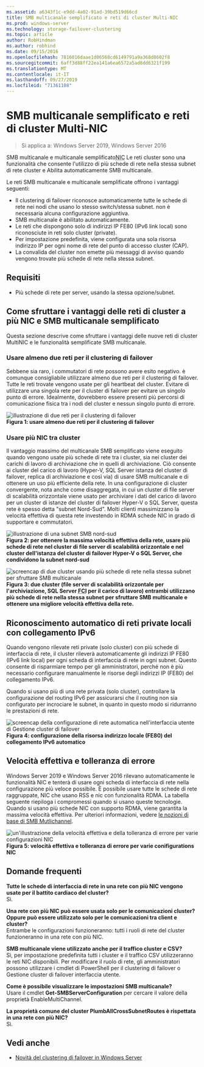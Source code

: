 ```yaml
---
ms.assetid: a6343f1c-e9dd-4a02-91ad-39bd519d66cd
title: SMB multicanale semplificato e reti di cluster Multi-NIC
ms.prod: windows-server
ms.technology: storage-failover-clustering
ms.topic: article
author: RobHindman
ms.author: robhind
ms.date: 09/15/2016
ms.openlocfilehash: 7816016daae1d06568cd6149791a9a368d8602f8
ms.sourcegitcommit: 6aff3d88ff22ea141a6ea6572a5ad8dd6321f199
ms.translationtype: MT
ms.contentlocale: it-IT
ms.lasthandoff: 09/27/2019
ms.locfileid: "71361108"
---
```

# <a name="simplified-smb-multichannel-and-multi-nic-cluster-networks"></a>SMB multicanale semplificato e reti di cluster Multi-NIC

> Si applica a: Windows Server 2019, Windows Server 2016

SMB multicanale e multicanale semplificato<abbr title="Scheda di interfaccia di rete">NIC</abbr> Le reti cluster sono una funzionalità che consente l'utilizzo di più schede di rete nella stessa subnet di rete cluster e Abilita automaticamente SMB multicanale.

Le reti SMB multicanale e multicanale semplificate offrono i vantaggi seguenti:  
- Il clustering di failover riconosce automaticamente tutte le schede di rete nei nodi che usano lo stesso switch/stessa subnet. non è necessaria alcuna configurazione aggiuntiva.  
- SMB multicanale è abilitato automaticamente.  
- Le reti che dispongono solo di indirizzi IP FE80 (IPv6 link local) sono riconosciute in reti solo cluster (private).  
- Per impostazione predefinita, viene configurata una sola risorsa indirizzo IP per ogni nome di rete del punto di accesso cluster (CAP).  
- La convalida del cluster non emette più messaggi di avviso quando vengono trovate più schede di rete nella stessa subnet.  

## <a name="requirements"></a>Requisiti  
-   Più schede di rete per server, usando la stessa opzione/subnet.  

## <a name="how-to-take-advantage-of-multi-nic-clusters-networks-and-simplified-smb-multichannel"></a>Come sfruttare i vantaggi delle reti di cluster a più NIC e SMB multicanale semplificato  
Questa sezione descrive come sfruttare i vantaggi delle nuove reti di cluster MultiNIC e le funzionalità semplificate SMB multicanale.  

### <a name="use-at-least-two-networks-for-failover-clustering"></a>Usare almeno due reti per il clustering di failover   
Sebbene sia raro, i commutatori di rete possono avere esito negativo. è comunque consigliabile utilizzare almeno due reti per il clustering di failover. Tutte le reti trovate vengono usate per gli heartbeat del cluster. Evitare di utilizzare una singola rete per il cluster di failover per evitare un singolo punto di errore. Idealmente, dovrebbero essere presenti più percorsi di comunicazione fisica tra i nodi del cluster e nessun singolo punto di errore.  

![illustrazione di due reti per il clustering di failover](media/Simplified-SMB-Multichannel-and-Multi-NIC-Cluster-Networks/Clustering_MulitNIC_Fig1.png)  
**Figura 1: usare almeno due reti per il clustering di failover**  

### <a name="use-multiple-nics-across-clusters"></a>Usare più NIC tra cluster  

Il vantaggio massimo del multicanale SMB semplificato viene eseguito quando vengono usate più schede di rete tra i cluster, sia nei cluster dei carichi di lavoro di archiviazione che in quelli di archiviazione. Ciò consente ai cluster del carico di lavoro (Hyper-V, SQL Server istanza del cluster di failover, replica di archiviazione e così via) di usare SMB multicanale e di ottenere un uso più efficiente della rete. In una configurazione di cluster convergente, nota anche come disaggregata, in cui un cluster di file server di scalabilità orizzontale viene usato per archiviare i dati del carico di lavoro per un cluster di istanze del cluster di failover Hyper-V o SQL Server, questa rete è spesso detta "subnet Nord-Sud". Molti clienti massimizzano la velocità effettiva di questa rete investendo in RDMA schede NIC in grado di supportare e commutatori.  

![illustrazione di una subnet SMB nord-sud](media/Simplified-SMB-Multichannel-and-Multi-NIC-Cluster-Networks/Clustering_MulitNIC_Fig2.png)  
**Figura 2: per ottenere la massima velocità effettiva della rete, usare più schede di rete nel cluster di file server di scalabilità orizzontale e nel cluster dell'istanza del cluster di failover Hyper-V o SQL Server, che condividono la subnet nord-sud**  

![screencap di due cluster usando più schede di rete nella stessa subnet per sfruttare SMB multicanale](media/Simplified-SMB-Multichannel-and-Multi-NIC-Cluster-Networks/Clustering_MulitNIC_Fig3.png)  
**Figura 3: due cluster (file server di scalabilità orizzontale per l'archiviazione, SQL Server <abbr title="istanza di clustering di failover">FCI</abbr> per il carico di lavoro) entrambi utilizzano più schede di rete nella stessa subnet per sfruttare SMB multicanale e ottenere una migliore velocità effettiva della rete.** 

## <a name="automatic-recognition-of-ipv6-link-local-private-networks"></a>Riconoscimento automatico di reti private locali con collegamento IPv6  
Quando vengono rilevate reti private (solo cluster) con più schede di interfaccia di rete, il cluster rileverà automaticamente gli indirizzi IP FE80 (IPv6 link local) per ogni scheda di interfaccia di rete in ogni subnet. Questo consente di risparmiare tempo per gli amministratori, perché non è più necessario configurare manualmente le risorse degli indirizzi IP (FE80) del collegamento IPv6.  

Quando si usano più di una rete privata (solo cluster), controllare la configurazione del routing IPv6 per assicurarsi che il routing non sia configurato per incrociare le subnet, in quanto in questo modo si ridurranno le prestazioni di rete.  

![screencap della configurazione di rete automatica nell'interfaccia utente di Gestione cluster di failover](media/Simplified-SMB-Multichannel-and-Multi-NIC-Cluster-Networks/Clustering_MulitNIC_Fig4.png)  
**Figura 4: configurazione della risorsa indirizzo locale (FE80) del collegamento IPv6 automatico**  

## <a name="throughput-and-fault-tolerance"></a>Velocità effettiva e tolleranza di errore  
Windows Server 2019 e Windows Server 2016 rilevano automaticamente le funzionalità NIC e tenterà di usare ogni scheda di interfaccia di rete nella configurazione più veloce possibile. È possibile usare tutte le schede di rete raggruppate, NIC che usano RSS e nic con funzionalità RDMA. La tabella seguente riepiloga i compromessi quando si usano queste tecnologie. Quando si usano più schede NIC con supporto RDMA, viene garantita la massima velocità effettiva. Per ulteriori informazioni, vedere [le nozioni di base di SMB Mutlichannel](https://blogs.technet.microsoft.com/josebda/2012/06/28/the-basics-of-smb-multichannel-a-feature-of-windows-server-2012-and-smb-3-0/).

![un'illustrazione della velocità effettiva e della tolleranza di errore per varie configurazioni NIC](media/Simplified-SMB-Multichannel-and-Multi-NIC-Cluster-Networks/Clustering_MulitNIC_Fig5.png)  
**Figura 5: velocità effettiva e tolleranza di errore per varie conifigurations NIC**   

## <a name="frequently-asked-questions"></a>Domande frequenti  
**Tutte le schede di interfaccia di rete in una rete con più NIC vengono usate per il battito cardiaco del cluster?**  
    Sì.  

**Una rete con più NIC può essere usata solo per le comunicazioni cluster? Oppure può essere utilizzato solo per le comunicazioni tra client e cluster?**  
    Entrambe le configurazioni funzioneranno: tutti i ruoli di rete del cluster funzioneranno in una rete con più NIC.  

**SMB multicanale viene utilizzato anche per il traffico cluster e CSV?**  
    Sì, per impostazione predefinita tutti i cluster e il traffico CSV utilizzeranno le reti NIC disponibili. Per modificare il ruolo di rete, gli amministratori possono utilizzare i cmdlet di PowerShell per il clustering di failover o Gestione cluster di failover interfaccia utente.  

**Come è possibile visualizzare le impostazioni SMB multicanale?**  
    Usare il cmdlet **Get-SMBServerConfiguration** per cercare il valore della proprietà EnableMultiChannel.  

**La proprietà comune del cluster PlumbAllCrossSubnetRoutes è rispettata in una rete con più NIC?**  
     Sì.  

## <a name="see-also"></a>Vedi anche  
- [Novità del clustering di failover in Windows Server](whats-new-in-failover-clustering.md)  

